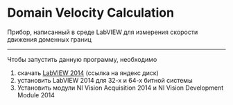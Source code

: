 # Domain Velocity Calculation
Прибор, написанный в среде LabVIEW для измерения скорости движения доменных границ
___________

Чтобы запустить данную программу, необходимо 
1. скачать [LabVIEW 2014](https://yadi.sk/d/sk9JE_kXXVoyNA) (ссылка на яндекс диск)
2. установить LabVIEW 2014 для 32-х и 64-х битной системы
3. Установить модули NI Vision Acquisition 2014 и NI Vision Development Module 2014 

